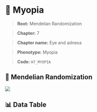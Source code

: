 # 🧪 Myopia

> **Root:** Mendelian Randomization

> **Chapter:** 7  

> **Chapter name:** Eye and adnexa

> **Phenotype:** Myopia  

> **Code:** `H7_MYOPIA`

## 🧬 Mendelian Randomization  

<img src="/MR/Figures/Forward/H7_MYOPIA.png"/>

## 📊 Data Table

<CsvTableMRF src="/MR_Data/Forward/H7_MYOPIA.csv"/>
